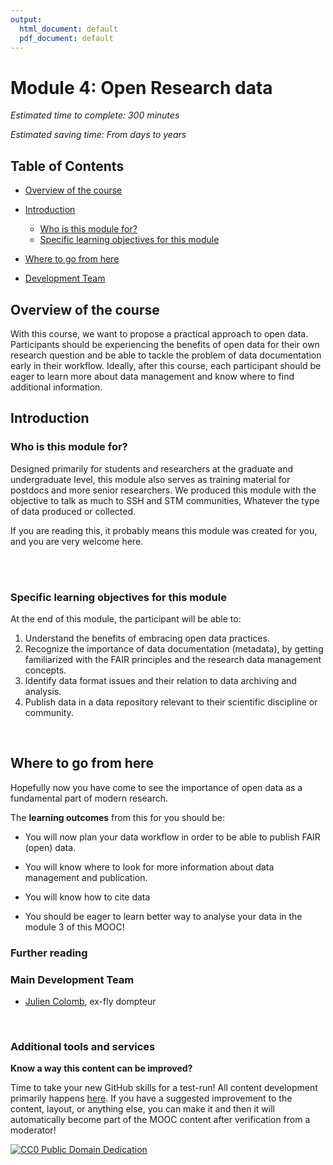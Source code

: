 ```yaml
---
output:
  html_document: default
  pdf_document: default
---
```

# Module 4: Open Research data

*Estimated time to complete: 300 minutes*

*Estimated saving time: From days to years*

## Table of Contents

- [Overview of the course](#abstract)

- [Introduction](#introduction)
  - [Who is this module for?](#who_for)
  - [Specific learning objectives for this module](#objectives)

- [Where to go from here](#future)
- [Development Team](#development_team)



## Overview of the course <a name="abstract"></a>

With this course, we want to propose a practical approach to open data. Participants should be experiencing the benefits of open data for their own research question and be able to tackle the problem of data documentation early in their workflow. Ideally, after this course, each participant should be eager to learn more about data management and know where to find additional information.

## Introduction <a name="introduction"></a>



### Who is this module for? <a name="who_for"></a>

Designed primarily for students and researchers at the graduate and undergraduate level, this module also serves as training material for postdocs and more senior researchers. We produced this module with the objective to talk as much to SSH and STM communities, Whatever the type of data produced or collected. 

If you are reading this, it probably means this module was created for you, and you are very welcome here.

<br/>



<br/>

### Specific learning objectives for this module <a name="objectives"></a>

At the end of this module, the participant will be able to:

1. Understand the benefits of embracing open data practices.
2. Recognize the importance of data documentation (metadata), by getting familiarized with the FAIR principles and the research data management concepts.
3. Identify data format issues and their relation to data archiving and analysis.
4. Publish data in a data repository relevant to their scientific discipline or community.
 
<br/>



## Where to go from here <a name="future"></a>

Hopefully now you have come to see the importance of open data as a fundamental part of modern research. 


The **learning outcomes** from this for you should be:

* You will now plan your data workflow in order to be able to publish FAIR (open) data.

* You will know where to look for more information about data management and publication.

* You will know how to cite data

* You should be eager to learn better way to analyse your data in the module 3 of this MOOC!

### Further reading <a name="Reading"></a>



### Main Development Team <a name="Development_team"></a>

- [Julien Colomb](https://twitter.com/j_colomb), ex-fly dompteur


<br/>

### Additional tools and services



**Know a way this content can be improved?**

Time to take your new GitHub skills for a test-run! All content development primarily happens [here](/content_development/main.md). If you have a suggested improvement to the content, layout, or anything else, you can make it and then it will automatically become part of the MOOC content after verification from a moderator!

[![CC0 Public Domain Dedication](https://img.shields.io/badge/License-CC0%201.0-lightgrey.svg)](https://creativecommons.org/publicdomain/zero/1.0/)
